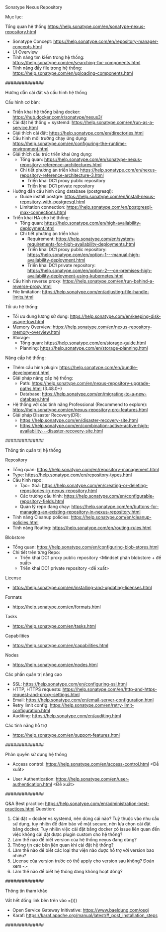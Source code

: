 Sonatype Nexus Repository

Mục lục:

Tổng quan hệ thống
https://help.sonatype.com/en/sonatype-nexus-repository.html

- Sonatype Concept: https://help.sonatype.com/en/repository-manager-concepts.html 
- UI Overview
- Tính năng tìm kiếm trong hệ thống: https://help.sonatype.com/en/searching-for-components.html
- Tính năng đẩy file trong hệ thống: https://help.sonatype.com/en/uploading-components.html 

##############

Hướng dẫn cài đặt và cấu hình hệ thống

Cấu hình cơ bản: 
- Triển khai hệ thống bằng docker: https://hub.docker.com/r/sonatype/nexus3/ 
- Cài đặt hệ thống = systemd: https://help.sonatype.com/en/run-as-a-service.html
- Giải thích cài đặt: https://help.sonatype.com/en/directories.html
- Cấu hình môi trường chạy ứng dụng: https://help.sonatype.com/en/configuring-the-runtime-environment.html 
- Giải thích cấu trúc triển khai ứng dụng:
    - Tổng quan:  https://help.sonatype.com/en/sonatype-nexus-repository-reference-architectures.html 
    - Chi tiết phương án triển khai: https://help.sonatype.com/en/nexus-repository-reference-architecture-3.html
        - Triển khai DC1 proxy public repository <BM01>
        - Triển khai DC1 private repository <BM01>
- Hướng dẫn cấu hình cùng database (postgresql):
    - Guide install postgre: https://help.sonatype.com/en/install-nexus-repository-with-postgresql.html
    - Limitation connection: https://help.sonatype.com/en/postgresql-max-connections.html 
- Triển khai HA cho hệ thống: 
    - Tổng quan: https://help.sonatype.com/en/high-availability-deployment.html
    - Chi tiết phương án triển khai: 
        - Requirement: https://help.sonatype.com/en/system-requirements-for-high-availability-deployments.html 
        - Triển khai DC1 proxy public repository: https://help.sonatype.com/en/option-1---manual-high-availability-deployment.html
        - Triển khai DC1 private repository: https://help.sonatype.com/en/option-2---on-premises-high-availability-deployment-using-kubernetes.html 
- Cấu hình reverse proxy: https://help.sonatype.com/en/run-behind-a-reverse-proxy.html 
- File limitation: https://help.sonatype.com/en/adjusting-file-handle-limits.html

Tối ưu hệ thống:
- Tối ưu dung lượng sử dụng: https://help.sonatype.com/en/keeping-disk-usage-low.html 
- Memory Overview: https://help.sonatype.com/en/nexus-repository-memory-overview.html 
- Storage: 
    - Tổng quan: https://help.sonatype.com/en/storage-guide.html
    - Planning: https://help.sonatype.com/en/storage-planning.html

Nâng cấp hệ thống: 
- Thêm cấu hình plugin: https://help.sonatype.com/en/bundle-development.html 
- Giải pháp nâng cấp hệ thống:
    - Path: https://help.sonatype.com/en/nexus-repository-upgrade-paths.html (3.48.0+)
    - Database: https://help.sonatype.com/en/migrating-to-a-new-database.html 
- Hệ thống với các tính năng Professional (Recommend to explore): https://help.sonatype.com/en/nexus-repository-pro-features.html 
- Giải pháp Disaster Recovery(DR): 
    - https://help.sonatype.com/en/disaster-recovery-site.html
    - https://help.sonatype.com/en/combination-active-active-high-availability---disaster-recovery-site.html 

##############

Thông tin quản trị hệ thống

Repository
- Tổng quan: https://help.sonatype.com/en/repository-management.html
- Type: https://help.sonatype.com/en/repository-types.html
- Cấu hình repo: 
    - Tạo+ Xoá: https://help.sonatype.com/en/creating-or-deleting-repositories-in-nexus-repository.html
    - Các trường cấu hình: https://help.sonatype.com/en/configurable-repository-fields.html
    - Quản lý repo đang chạy: https://help.sonatype.com/en/buttons-for-managing-an-existing-repository-in-nexus-repository.html
- Tính năng Cleanup policies: https://help.sonatype.com/en/cleanup-policies.html
- Tính năng Routing: https://help.sonatype.com/en/routing-rules.html

Blobstore
- Tổng quan: https://help.sonatype.com/en/configuring-blob-stores.html
- Chi tiết trên từng Repo:
    - Triển khai DC1 proxy public repository <Mindset phân blobstore + đề xuất>
    - Triển khai DC1 private repository <đề xuất>
  
License
-  https://help.sonatype.com/en/installing-and-updating-licenses.html

Formats
-  https://help.sonatype.com/en/formats.html 

Tasks
- https://help.sonatype.com/en/tasks.html

Capabilities
- https://help.sonatype.com/en/capabilities.html

Nodes
- https://help.sonatype.com/en/nodes.html 

Các phần quản trị nâng cao
- SSL: https://help.sonatype.com/en/configuring-ssl.html
- HTTP, HTTPS requests: https://help.sonatype.com/en/http-and-https-request-and-proxy-settings.html
- Email: https://help.sonatype.com/en/email-server-configuration.html
- Retry limit config: https://help.sonatype.com/en/retry-limit-configuration.html
- Auditing: https://help.sonatype.com/en/auditing.html

Các tính năng hỗ trợ
-  https://help.sonatype.com/en/support-features.html 

##############

Phân quyền sử dụng hệ thống

- Access control:  https://help.sonatype.com/en/access-control.html
  <Đề xuất>

- User Authentication: https://help.sonatype.com/en/user-authentication.html
  <Đề xuất>

##############

Q&A
Best practice: https://help.sonatype.com/en/administration-best-practices.html
Question: 
1. Cài đặt = docker vs systemd, nên dùng cái nào? Tuỳ thuộc vào nhu cầu sử dụng, tuy nhiên để đảm bảo về mặt secure, nên lựa chọn cài đặt bằng docker. Tuy nhiên việc cài đặt bằng docker có issue liên quan đến việc không cài đặt được plugin custom cho hệ thống?
2. Làm thế nào để biết version của hệ thống nexus đang dùng?
3. Thông tin các bên liên quan khi cài đặt hệ thống?
4. Làm thế nào để biết các loại thư viện nào được hỗ trợ với version bao nhiêu?
5. License của version trước có thể apply cho version sau không? Đoán xem -.-
6. Làm thế nào để biết hệ thông đang không hoạt đông?

##############

Thông tin tham khảo

Vất hết đống link bên trên vào =))))
- Open Service Gateway Initivative: https://www.baeldung.com/osgi
- Karaf: https://karaf.apache.org/manual/latest/#_post_installation_steps

##############

